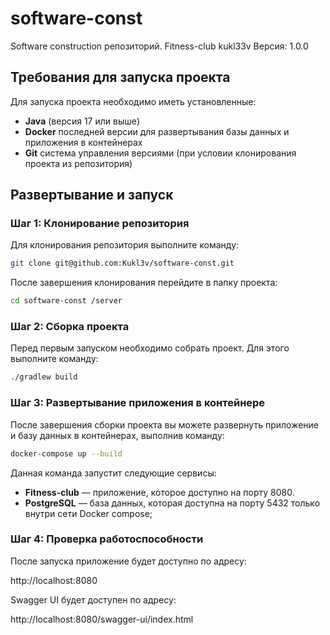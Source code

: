 # software-const
 Software construction репозиторий. Fitness-club kukl33v
Версия: 1.0.0

## Требования для запуска проекта

Для запуска проекта необходимо иметь установленные:

- **Java** (версия 17 или выше)
- **Docker** последней версии для развертывания базы данных и приложения в контейнерах
- **Git** cистема управления версиями (при условии клонирования проекта из репозитория)

## Развертывание и запуск

### Шаг 1: Клонирование репозитория

Для клонирования репозитория выполните команду:

```bash
git clone git@github.com:Kukl3v/software-const.git
```
После завершения клонирования перейдите в папку проекта:

```bash
cd software-const /server
```

### Шаг 2: Сборка проекта

Перед первым запуском необходимо собрать проект. Для этого выполните команду:

```bash
./gradlew build
```

### Шаг 3: Развертывание приложения в контейнере

После завершения сборки проекта вы можете развернуть приложение и базу данных в контейнерах, выполнив команду:

```bash
docker-compose up --build
```

Данная команда запустит следующие сервисы:

- **Fitness-club** — приложение, которое доступно на порту 8080.
- **PostgreSQL** — база данных, которая доступна на порту 5432 только внутри сети Docker compose;


### Шаг 4: Проверка работоспособности

После запуска приложение будет доступно по адресу:

http://localhost:8080

Swagger UI будет доступен по адресу:

http://localhost:8080/swagger-ui/index.html

